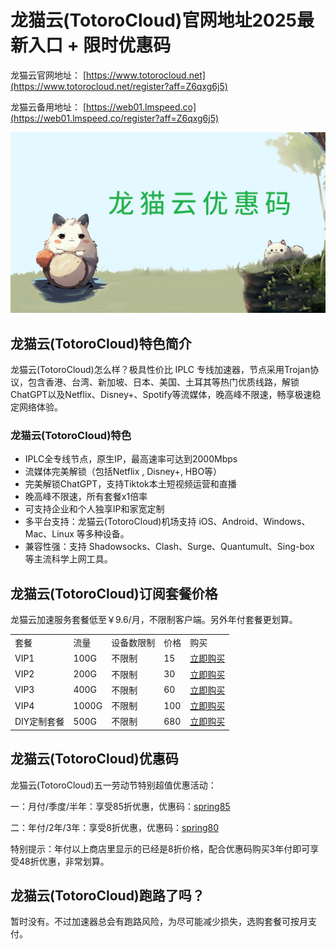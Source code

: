 # 龙猫云(TotoroCloud)官网地址2025最新入口 + 限时优惠码

龙猫云官网地址： [https://www.totorocloud.net](https://www.totorocloud.net/register?aff=Z6qxg6j5)

龙猫云备用地址： [https://web01.lmspeed.co](https://web01.lmspeed.co/register?aff=Z6qxg6j5)

[![龙猫云(TotoroCloud)官网地址](totorocloud_20250422_214401.png)](https://www.totorocloud.net/register?aff=Z6qxg6j5)

## 龙猫云(TotoroCloud)特色简介

龙猫云(TotoroCloud)怎么样？极具性价比 IPLC 专线加速器，节点采用Trojan协议，包含香港、台湾、新加坡、日本、美国、土耳其等热门优质线路，解锁ChatGPT以及Netflix、Disney+、Spotify等流媒体，晚高峰不限速，畅享极速稳定网络体验。

### 龙猫云(TotoroCloud)特色

<ul>
    <li>IPLC全专线节点，原生IP，最高速率可达到2000Mbps</li>
    <li>流媒体完美解锁（包括Netflix , Disney+, HBO等）</li>
    <li>完美解锁ChatGPT，支持Tiktok本土短视频运营和直播</li>
    <li>晚高峰不限速，所有套餐x1倍率</li>
    <li>可支持企业和个人独享IP和家宽定制</li>
    <li>多平台支持：龙猫云(TotoroCloud)机场支持 iOS、Android、Windows、Mac、Linux 等多种设备。</li>
    <li>兼容性强：支持 Shadowsocks、Clash、Surge、Quantumult、Sing-box 等主流科学上网工具。</li>
</ul>

## 龙猫云(TotoroCloud)订阅套餐价格

龙猫云加速服务套餐低至￥9.6/月，不限制客户端。另外年付套餐更划算。

<table>
    <tbody>
        <tr>
            <td>套餐</td>
            <td>流量</td>
            <td>设备数限制</td>
            <td>价格</td>
            <td>购买</td>
        </tr>
        <tr>
            <td>VIP1</td>
            <td>100G</td>
            <td>不限制</td>
            <td>15</td>
            <td>
                <a href="https://www.totorocloud.net/register?aff=Z6qxg6j5">立即购买</a>
            </td>
        </tr>
        <tr>
            <td>VIP2</td>
            <td>200G</td>
            <td>不限制</td>
            <td>30</td>
            <td>
                <a href="https://www.totorocloud.net/register?aff=Z6qxg6j5">立即购买</a>
            </td>
        </tr>
        <tr>
            <td>VIP3</td>
            <td>400G</td>
            <td>不限制</td>
            <td>60</td>
            <td>
                <a href="https://www.totorocloud.net/register?aff=Z6qxg6j5">立即购买</a>
            </td>
        </tr>
        <tr>
            <td>VIP4</td>
            <td>1000G</td>
            <td>不限制</td>
            <td>100</td>
            <td>
                <a href="https://www.totorocloud.net/register?aff=Z6qxg6j5">立即购买</a>
            </td>
        </tr>
        <tr>
            <td>DIY定制套餐</td>
            <td>500G</td>
            <td>不限制</td>
            <td>680</td>
            <td>
                <a href="https://www.totorocloud.net/register?aff=Z6qxg6j5">立即购买</a>
            </td>
        </tr>
    </tbody>
</table>

## 龙猫云(TotoroCloud)优惠码

龙猫云(TotoroCloud)五一劳动节特别超值优惠活动：

一：月付/季度/半年：享受85折优惠，优惠码：[spring85](https://www.totorocloud.net/register?aff=Z6qxg6j5)

二：年付/2年/3年：享受8折优惠，优惠码：[spring80](https://www.totorocloud.net/register?aff=Z6qxg6j5)

特别提示：年付以上商店里显示的已经是8折价格，配合优惠码购买3年付即可享受48折优惠，非常划算。

## 龙猫云(TotoroCloud)跑路了吗？

暂时没有。不过加速器总会有跑路风险，为尽可能减少损失，选购套餐可按月支付。
